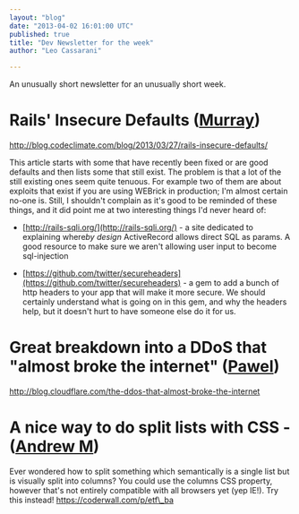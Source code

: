 ```yaml
---
layout: "blog"
date: "2013-04-02 16:01:00 UTC"
published: true
title: "Dev Newsletter for the week"
author: "Leo Cassarani"

---
```


An unusually short newsletter for an unusually short week.

# Rails' Insecure Defaults ([Murray](http://www.unboxedconsulting.com/people/murray-steele))

http://blog.codeclimate.com/blog/2013/03/27/rails-insecure-defaults/ 

This article starts with some that have recently been fixed or are good defaults and then lists some that still exist. The problem is that a lot of the still existing ones seem quite tenuous. For example two of them are about exploits that exist if you are using WEBrick in production; I'm almost certain no-one is. Still, I shouldn't complain as it's good to be reminded of these things, and it did point me at two interesting things I'd never heard of:

* [http://rails-sqli.org/](http://rails-sqli.org/) - a site dedicated to explaining where*by design* ActiveRecord allows direct SQL as params. A good resource to make sure we aren't allowing user input to become sql-injection

* [https://github.com/twitter/secureheaders](https://github.com/twitter/secureheaders) - a gem to add a bunch of http headers to your app that will make it more secure. We should certainly understand what is going on in this gem, and why the headers help, but it doesn't hurt to have someone else do it for us.

# Great breakdown into a DDoS that "almost broke the internet" ([Pawel](http://www.unboxedconsulting.com/people/pawel-janiak))

http://blog.cloudflare.com/the-ddos-that-almost-broke-the-internet

# A nice way to do split lists with CSS - ([Andrew M](http://www.unboxedconsulting.com/people/andrew-mitchell))

Ever wondered how to split something which semantically is a single list but is visually split into columns? You could use the columns CSS property, however that's not entirely compatible with all browsers yet (yep IE!). Try this instead! https://coderwall.com/p/etf\_ba


